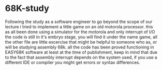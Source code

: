 # 68K-study
Following the study as a software engineer to go beyond the scope of our lecture i tried to implement a little game on an old motorola processor. this as all been done using a simulator for the motorola and only interrupt of I/O the code is still in it's embryo stage, you will find it under the name game, all the other file are little excercise that might be helpful to someone who as, or will be studying assembly 68k. all the code has been proved functioning in EASY68K software at least at the time of publishment, keep in mind that due to the fact that assembly interrupt depends on the system used, if you use a different IDE or compiler you might get errors or syntax differences.
